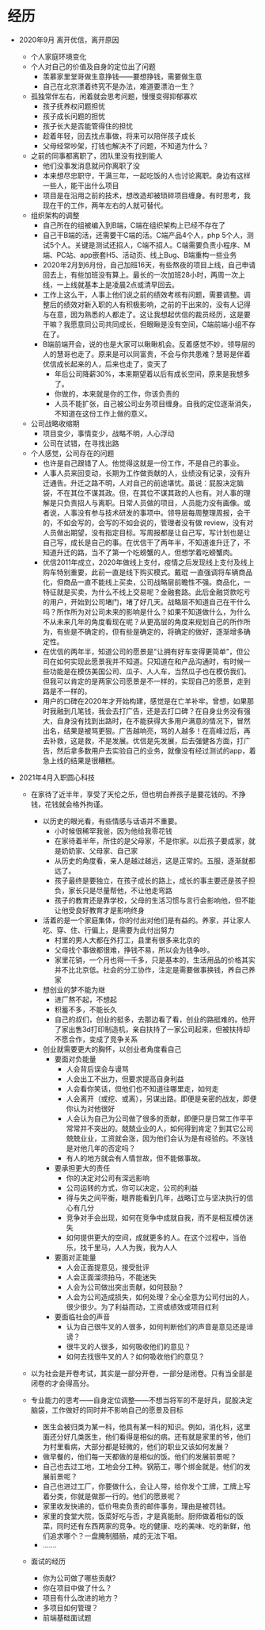 # 经历
* 2020年9月 离开优信，离开原因
  * 个人家庭环境变化
  * 个人对自己的价值及自身的定位出了问题
    * 羡慕家里堂哥做生意挣钱——要想挣钱，需要做生意
    * 自己在北京漂着终究不是办法，难道要漂泊一生？
  * 孤独常伴左右，闲着就会思考问题，慢慢变得抑郁寡欢
    * 孩子抚养权问题担忧
    * 孩子成长问题的担忧
    * 孩子长大是否能管得住的担忧
    * 趁着年轻，回去找点事做，将来可以陪伴孩子成长
    * 父母经常吵架，打钱也解决不了问题，不知道为什么？
  * 之前的同事都离职了，团队里没有找到能人
    * 他们没事发消息就问你离职了没
    * 本来想尽忠职守，干满三年，一起吃饭的人也讨论离职。身边有这样一些人，能干出什么项目
    * 项目是在沿用之前的技术，想改造却被琐碎项目缠身。有时思考，我现在干的工作，两年左右的人就可替代。
  * 组织架构的调整
    * 自己所在的组被编入到B端，C端在组织架构上已经不存在了
    * 自己干B端的活，还需要干C端的活。C端产品4个人，php 5个人，测试5个人。关键是测试还招人，C端不招人。C端需要负责小程序、M端、PC站、app嵌套H5、活动页、线上Bug、B端重构一些业务
    * 2020年2月到6月份，自己加班16天，有些熬夜的项目上线，自己申请回去上，有些加班没有算上。最长的一次加班28小时，两周一次上线，一上线就基本上是凌晨2点或清早回去。
    * 工作上这么干，人事上他们说之前的绩效考核有问题，需要调整。调整后的绩效对新入职的人有积极影响，之前的干出来的，没有人记得与在意，因为熟悉的人都走了。这让我想起优信的裁员经历，这是要干嘛？我愿意同公司共同成长，但眼瞅是没有空间，C端前端小组不存在了。
    * B端前端开会，说的也是大家可以瞅瞅机会。反着感觉不妙，领导层的人的慧哥也走了。原来是可以同富贵，不会与你共患难？慧哥是伴着优信成长起来的人，后来也走了，变天了
      * 年后公司降薪30%，本来期望着以后有成长空间，原来是我想多了。
      * 你做的，本来就是你的工作，你该负责的
      * 人员不能扩张，自己被公司业务项目缠身。自我的定位逐渐消失，不知道在这份工作上做的意义。
  * 公司战略收缩期
    * 项目变少，事情变少，战略不明，人心浮动
    * 公司在试错，在寻找出路
  * 个人感觉，公司存在的问题
    * 也许是自己跟错了人。他觉得这就是一份工作，不是自己的事业。
    * 人事人员来回变动，长期为工作做贡献的人，业绩没有记录，没有升迁通告。升迁之路不明，人对自己的前途堪忧。虽说：屁股决定脑袋，不在其位不谋其政。但，在其位不谋其政的人也有。对人事的理解是只负责招人与离职。日常人员做的项目，人员能力没有画像。或者说，人事没有参与技术研发的事项中。领导层每周整理周报，会干的，不如会写的，会写的不如会说的，管理者没有做 review，没有对人员做出期望，没有指定目标。写周报都是让自己写，写计划也是让自己写，成长是自己的事。在优信干了两年半，不知道谁升迁了，不知道升迁的路，当不了第一个吃螃蟹的人，但想学着吃螃蟹肉。
    * 优信2011年成立，2020年做线上支付，疫情之后发现线上支付及线上购车特别重要，此前一直是线下购买模式。戴琨 一直强调将车辆商品化，但商品一直不能线上买卖，公司战略层前瞻性不强。商品化，一特征就是买卖，为什么不线上交易呢？金融套路。此后金融贷款吃亏的用户，开始到公司堵门，堵了好几天。战略层不知道自己在干什么吗？所作所为对公司未来的影响是什么？如果不知道做什么，为什么不从未来几年的角度看现在呢？从更高层的角度来规划自己的所作所为，有些是不确定的，但有些是确定的，将确定的做好，逐渐增多确定性。
    * 在优信的两年半，知道公司的愿景是"让拥有好车变得更简单"，但公司在如何实现此愿景我并不知道。只知道在和产品沟通时，有时候一些功能是在模仿美国公司、瓜子、人人车，当然瓜子也在模仿我们。但我可以肯定的是两家公司愿景是不一样的，实现自己的愿景，走到路是不一样的。
    * 用户的口碑在2020年才开始构建，感觉是在亡羊补牢。曾想，如果那时我融到几笔钱，我会去打广告，还是去打口碑？在自身业务没有强大，自身没有找到出路时，在不能获得大多用户满意的情况下，冒然出名，结果是被骂更狠。广告越响亮，骂的人越多！在高峰过后，再去补救，这是救，不是发展。优信是先发展，后去强健各方面，打广告，然后拿多数用户去实验自己的业务，就像没有经过测试的app，着急上线的结果是很糟糕。
* 2021年4月入职圆心科技

  * 在家待了近半年，享受了天伦之乐，但也明白养孩子是要花钱的。不挣钱，花钱就会格外拘谨。
    * 以历史的眼光看，有些情感与话语并不重要。
      * 小时候很稀罕我爸，因为他给我零花钱
      * 在家待着半年，所住的是父母家，不是你家。以后孩子要成家，就是奶奶家、父母家、自己家
      * 从历史的角度看，亲人是越过越远，这是正常的。五服，逐渐就都远了。
      * 孩子最终是要独立，在孩子成长的路上，成长的事主要还是孩子担负，家长只是尽量帮他，不让他走弯路
      * 孩子的教育还是靠学校，父母的生活习惯与言行会影响他，但不能让他受良好教育才是影响终身
    * 活着的是一个家庭集体，你的付出对他们是有益的。养家，并让家人吃、穿、住、行偏上，是需要为此付出努力
      * 村里的男人大都在外打工，县里有很多来北京的
      * 父母找个事做都很难，挣钱不易，所以会为钱争吵。
      * 家里花销，一个月也得一千多，只是基本的，生活用品的价格其实并不比北京低。社会的分工协作，注定是需要做事换钱，养自己养家
    * 想创业的梦不能为继
      * 进厂熬不起，不想起
      * 积蓄不多，不能长久
      * 自己的叔们，创业的挺多，去那边看了看，创业的路挺难的。他开了家出售3d打印制造机，亲自扶持了一家公司起来，但被扶持却不愿合作，变成了竞争关系
    * 创业就需要更大的胸怀，以创业者角度看自己
      * 要面对负能量
        * 人会背后误会与谩骂
        * 人会出工不出力，但要求提高自身利益
        * 人会看你笑话，但他们也不知道往哪里走，如何走
        * 人会离开（或挖、或离），另谋出路。即便是亲密的战友，即便你认为对他很好
        * 人会认为自己为公司做了很多的贡献，即便只是日常工作平平常常并不突出的。兢兢业业的人，如何得到肯定？到其它公司兢兢业业，工资就会涨，因为他们会认为是有经验的。不涨钱是对他几年的否定吗？
        * 有人的地方就会有人情世故，但不能做事故。
      * 要承担更大的责任
        * 你的决定对公司有深远影响
        * 公司运转的方式，你可以决定，公司的利益
        * 得与失之间平衡，眼界能看到几年，战略订立与坚决执行的信心有几分
        * 竞争对手会出现，如何在竞争中成就自我，而不是相互模仿迷失
        * 如何提供更大的空间，成就更多的人。在这个过程中，当伯乐，找千里马，人人为我，我为人人
      * 要面对正能量
        * 人会正面提意见，接受批评
        * 人会正面溜须拍马，不能迷失
        * 人会为公司做出突出贡献，如何鼓励？
        * 人会为公司造成损失，如何处理？全心全意为公司付出的人，很少很少。为了利益而动，工资或绩效或项目红利
      * 要面临社会的声音
        * 认为自己很牛叉的人很多，如何判断他们的声音是意见还是诽谤？
        * 很牛叉的人很多，如何吸收他们的意见？
        * 如何去找很牛叉的人？如何吸收他们的意见？

  * 以为社会是开卷考试，其实是一部分开卷，一部分是闭卷。只有当全部是闭卷的才会得高分。

  * 专业能力的思考——自身定位调整——不想当将军的不是好兵，屁股决定脑袋，工作做好的同时并不影响自己的愿景及目标

    * 医生会被归类为某一科，他具有某一科的知识。例如，消化科，这里面还分好几类医生，他们看得是相似的病。还有就是家里的爷，他们为村里看病，大部分都是轻微的，他们的职业又该如何发展？
    * 做早餐的，他们每一天都做的是相似的饭。他们的发展前景呢？
    * 自己也去过工地，工地会分工种。钢筋工，哪个绑金就是。他们的发展前景呢？
    * 自己也进过工厂，你要做什么，会让人带，给你发个工牌，工牌上写着分类，你就是做那一行的。他们的愿景呢？
    * 家里收发快递的，低价甩卖负责的邮件事务，理由是被罚钱。
    * 家里的食堂大院，饭菜好吃与否，才是真能耐。厨师做着相似的饭菜，同时还有东西两家的竞争。吃的健康、吃的美味、吃的新鲜，他们追求哪个？一盘腌制腊肠，咸的无法下咽。
    * .......

  * 面试的经历

    * 你为公司做了哪些贡献?
    * 你在项目中做了什么？
    * 项目有什么改进的地方？
    * 多项目如何管理？
    * 前端基础面试题

    

    